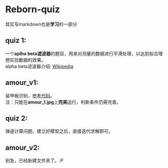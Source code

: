 # Reborn-quiz
其实写markdown也是**学习**的一部分

## quiz 1:
一个**aplha beta滤波器**的题目，用来对测量的数据进行平滑处理，以达到拟合理想实验数据的效果。<br>
alpha beta滤波器介绍: [Wikipedia](https://en.wikipedia.org/wiki/Alpha_beta_filter)

## amour_v1:
装甲板识别，[参考代码](https://blog.csdn.net/qq_40403096/article/details/107039702)。<br>
注：只能在**amour_1.jpg**上**完美**运行，判断条件仍需完善。

## quiz 2:
弹道计算问题。建立好模型之后，直接迭代求解即可。

## amour_v2:
别急，已经新建文件夹了。:P